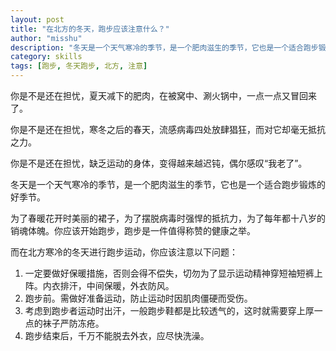 ```yaml
---
layout: post
title: "在北方的冬天，跑步应该注意什么？"
author: "misshu"
description: "冬天是一个天气寒冷的季节，是一个肥肉滋生的季节，它也是一个适合跑步锻炼的好季节。"
category: skills
tags: [跑步, 冬天跑步, 北方, 注意]
---
```


你是不是还在担忧，夏天减下的肥肉，在被窝中、涮火锅中，一点一点又冒回来了。  

你是不是还在担忧，寒冬之后的春天，流感病毒四处放肆猖狂，而对它却毫无抵抗之力。

你是不是还在担忧，缺乏运动的身体，变得越来越迟钝，偶尔感叹“我老了”。

冬天是一个天气寒冷的季节，是一个肥肉滋生的季节，它也是一个适合跑步锻炼的好季节。

为了春暖花开时美丽的裙子，为了摆脱病毒时强悍的抵抗力，为了每年都十八岁的销魂体魄。你应该开始跑步，跑步是一件值得称赞的健康之举。

而在北方寒冷的冬天进行跑步运动，你应该注意以下问题：

1. 一定要做好保暖措施，否则会得不偿失，切勿为了显示运动精神穿短袖短裤上阵。内衣排汗，中间保暖，外衣防风。
2. 跑步前。需做好准备运动，防止运动时因肌肉僵硬而受伤。
3. 考虑到跑步者运动时出汗，一般跑步鞋都是比较透气的，这时就需要穿上厚一点的袜子严防冻疮。
4. 跑步结束后，千万不能脱去外衣，应尽快洗澡。

